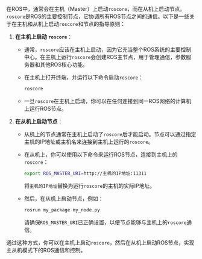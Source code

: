 在ROS中，通常会在主机（Master）上启动`roscore`，而在从机上启动节点。`roscore`是ROS的主要控制节点，它协调所有ROS节点之间的通信。以下是一些关于在主机和从机上启动`roscore`和节点的指导原则：

1. **在主机上启动 `roscore`**：

   - 通常，`roscore`应该在主机上启动，因为它充当整个ROS系统的主要控制中心。在主机上运行`roscore`会创建ROS主节点，用于管理通信，参数服务器和其他ROS核心功能。
   
   - 在主机上打开终端，并运行以下命令启动`roscore`：

     ```bash
     roscore
     ```

   - 一旦`roscore`在主机上启动，你可以在任何连接到同一ROS网络的计算机上运行ROS节点。

2. **在从机上启动节点**：

   - 从机上的节点通常在主机上启动了`roscore`后才能启动。节点可以通过指定主机的IP地址或主机名来连接到主机上运行的`roscore`。

   - 在从机上，你可以使用以下命令来运行ROS节点，连接到主机上的`roscore`：

     ```bash
     export ROS_MASTER_URI=http://主机的IP地址:11311
     ```

     将`主机的IP地址`替换为运行`roscore`的主机的实际IP地址。

   - 然后，在从机上启动节点，例如：

     ```bash
     rosrun my_package my_node.py
     ```

     请确保`ROS_MASTER_URI`已正确设置，以便节点能够与主机上的`roscore`通信。

通过这种方式，你可以在主机上启动`roscore`，然后在从机上启动ROS节点，实现主从机模式下的ROS通信和控制。